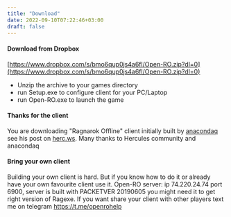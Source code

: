 ```yaml
---
title: "Download"
date: 2022-09-10T07:22:46+03:00
draft: false
---
```


#### Download from Dropbox

[https://www.dropbox.com/s/bmo6qup0js4a6fl/Open-RO.zip?dl=0](https://www.dropbox.com/s/bmo6qup0js4a6fl/Open-RO.zip?dl=0)

* Unzip the archive to your games directory
* run Setup.exe to configure client for your PC/Laptop
* run Open-RO.exe to launch the game

#### Thanks for the client

You are downloading "Ragnarok Offline" client initially built by [anacondaq](https://board.herc.ws/profile/531-anacondaq/) see his post on [herc.ws](https://board.herc.ws/topic/16607-ragnarok-offline-newbie-pack-2022-make-your-ro-server-in-less-then-5-minutes/). Many thanks to Hercules community and anacondaq

#### Bring your own client

Building your own client is hard. But if you know how to do it or already have your own favourite client use it. Open-RO server: ip 74.220.24.74 port 6900, server is built with PACKETVER 20190605 you might need it to get right version of Ragexe. If you want share your client with other players text me on telegram https://t.me/openrohelp

